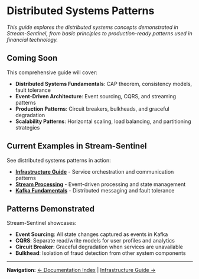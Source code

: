 # Distributed Systems Patterns

*This guide explores the distributed systems concepts demonstrated in Stream-Sentinel, from basic principles to production-ready patterns used in financial technology.*

## Coming Soon

This comprehensive guide will cover:

- **Distributed Systems Fundamentals**: CAP theorem, consistency models, fault tolerance
- **Event-Driven Architecture**: Event sourcing, CQRS, and streaming patterns
- **Production Patterns**: Circuit breakers, bulkheads, and graceful degradation
- **Scalability Patterns**: Horizontal scaling, load balancing, and partitioning strategies

## Current Examples in Stream-Sentinel

See distributed systems patterns in action:
- **[Infrastructure Guide](../infrastructure/README.md)** - Service orchestration and communication patterns
- **[Stream Processing](../stream-processing/README.md)** - Event-driven processing and state management
- **[Kafka Fundamentals](kafka.md)** - Distributed messaging and fault tolerance

## Patterns Demonstrated

Stream-Sentinel showcases:
- **Event Sourcing**: All state changes captured as events in Kafka
- **CQRS**: Separate read/write models for user profiles and analytics
- **Circuit Breaker**: Graceful degradation when services are unavailable
- **Bulkhead**: Isolation of fraud detection from other system components

---

**Navigation:** [← Documentation Index](../README.md) | [Infrastructure Guide →](../infrastructure/README.md)